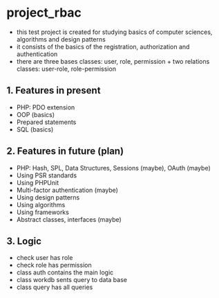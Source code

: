 # project_rbac
- this test project is created for studying basics of computer sciences, algorithms and design patterns
- it consists of the basics of the registration, authorization and authentication
- there are three bases classes: user, role, permission + two relations classes: user-role, role-permission
## 1. Features in present
- PHP: PDO extension
- OOP (basics)
- Prepared statements
- SQL (basics)
## 2. Features in future (plan)
- PHP: Hash, SPL, Data Structures, Sessions (maybe), OAuth (maybe)
- Using PSR standards
- Using PHPUnit
- Multi-factor authentication (maybe)
- Using design patterns
- Using algorithms
- Using frameworks
- Abstract classes, interfaces (maybe)
## 3. Logic
- check user has role
- check role has permission
- class auth contains the main logic
- class workdb sents query to data base
- class query has all queries
